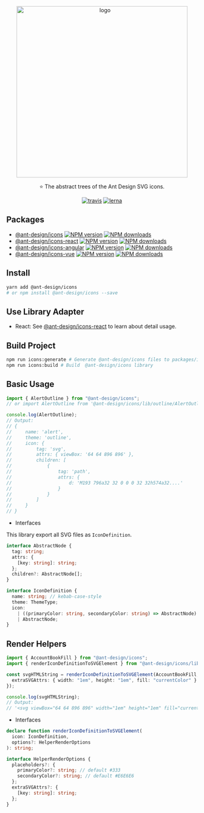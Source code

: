 <p align="center">
<img 
 width="450px" alt="logo" src="https://user-images.githubusercontent.com/15819224/45196822-c120ff00-b290-11e8-83ca-eb76378f5cc1.png" />
</p>

<p align="center">
⭐ The abstract trees of the Ant Design SVG icons.
</p>

<div align="center">

[![travis](https://img.shields.io/travis/ant-design/ant-design-icons/master.svg?style=flat&label=travis)](https://travis-ci.org/ant-design/ant-design-icons)
[![lerna](https://img.shields.io/badge/maintained%20with-lerna-cc00ff.svg)](https://lernajs.io/)

</div>

## Packages

- [@ant-design/icons](./packages/icons) [![NPM version](https://img.shields.io/npm/v/@ant-design/icons.svg?style=flat)](https://npmjs.org/package/@ant-design/icons) [![NPM downloads](http://img.shields.io/npm/dm/@ant-design/icons.svg?style=flat)](https://npmjs.org/package/@ant-design/icons)
- [@ant-design/icons-react](./packages/icons-react) [![NPM version](https://img.shields.io/npm/v/@ant-design/icons-react.svg?style=flat)](https://npmjs.org/package/@ant-design/icons-react) [![NPM downloads](http://img.shields.io/npm/dm/@ant-design/icons-react.svg?style=flat)](https://npmjs.org/package/@ant-design/icons-react)
- [@ant-design/icons-angular](./packages/icons-angular) [![NPM version](https://img.shields.io/npm/v/@ant-design/icons-angular.svg?style=flat)](https://npmjs.org/package/@ant-design/icons-angular) [![NPM downloads](http://img.shields.io/npm/dm/@ant-design/icons-angular.svg?style=flat)](https://npmjs.org/package/@ant-design/icons-angular)
- [@ant-design/icons-vue](./packages/icons-vue) [![NPM version](https://img.shields.io/npm/v/@ant-design/icons-vue.svg?style=flat)](https://npmjs.org/package/@ant-design/icons-vue) [![NPM downloads](http://img.shields.io/npm/dm/@ant-design/icons-vue.svg?style=flat)](https://npmjs.org/package/@ant-design/icons-vue)

## Install

```bash
yarn add @ant-design/icons
# or npm install @ant-design/icons --save
```

## Use Library Adapter

- React: See [@ant-design/icons-react](./packages/icons-react) to learn about detail usage.

## Build Project

```bash
npm run icons:generate # Generate @ant-design/icons files to packages/icons/src
npm run icons:build # Build  @ant-design/icons library
```

## Basic Usage

```ts
import { AlertOutline } from "@ant-design/icons";
// or import AlertOutline from '@ant-design/icons/lib/outline/AlertOutline';

console.log(AlertOutline);
// Output:
// {
//     name: 'alert',
//     theme: 'outline',
//     icon: {
//         tag: 'svg',
//         attrs: { viewBox: '64 64 896 896' },
//         children: [
//             {
//                 tag: 'path',
//                 attrs: {
//                     d: 'M193 796a32 32 0 0 0 32 32h574a32....'
//                 }
//             }
//         ]
//     }
// }
```

- Interfaces

This library export all SVG files as `IconDefinition`.

```ts
interface AbstractNode {
  tag: string;
  attrs: {
    [key: string]: string;
  };
  children?: AbstractNode[];
}

interface IconDefinition {
  name: string; // kebab-case-style
  theme: ThemeType;
  icon:
    | ((primaryColor: string, secondaryColor: string) => AbstractNode)
    | AbstractNode;
}
```

## Render Helpers

```ts
import { AccountBookFill } from "@ant-design/icons";
import { renderIconDefinitionToSVGElement } from "@ant-design/icons/lib/helpers";

const svgHTMLString = renderIconDefinitionToSVGElement(AccountBookFill, {
  extraSVGAttrs: { width: "1em", height: "1em", fill: "currentColor" }
});

console.log(svgHTMLString);
// Output:
// '<svg viewBox="64 64 896 896" width="1em" height="1em" fill="currentColor"><path d="M880 184H712v-64c0-4.4-3.6-8-8-8h-56c-4.4 0-8 3.6-8 8v64H384v-64c0-4.4-3.6-8-8-8h-56c-4.4 0-8 3.6-8 8v64H144c-17.7 0-32 14.3-32 32v664c0 17.7 14.3 32 32 32h736c17.7 0 32-14.3 32-32V216c0-17.7-14.3-32-32-32zM648.3 426.8l-87.7 161.1h45.7c5.5 0 10 4.5 10 10v21.3c0 5.5-4.5 10-10 10h-63.4v29.7h63.4c5.5 0 10 4.5 10 10v21.3c0 5.5-4.5 10-10 10h-63.4V752c0 5.5-4.5 10-10 10h-41.3c-5.5 0-10-4.5-10-10v-51.8h-63.1c-5.5 0-10-4.5-10-10v-21.3c0-5.5 4.5-10 10-10h63.1v-29.7h-63.1c-5.5 0-10-4.5-10-10v-21.3c0-5.5 4.5-10 10-10h45.2l-88-161.1c-2.6-4.8-.9-10.9 4-13.6 1.5-.8 3.1-1.2 4.8-1.2h46c3.8 0 7.2 2.1 8.9 5.5l72.9 144.3 73.2-144.3a10 10 0 0 1 8.9-5.5h45c5.5 0 10 4.5 10 10 .1 1.7-.3 3.3-1.1 4.8z"></path></svg>'
```

- Interfaces

```ts
declare function renderIconDefinitionToSVGElement(
  icon: IconDefinition,
  options?: HelperRenderOptions
): string;

interface HelperRenderOptions {
  placeholders?: {
    primaryColor?: string; // default #333
    secondaryColor?: string; // default #E6E6E6
  };
  extraSVGAttrs?: {
    [key: string]: string;
  };
}
```
